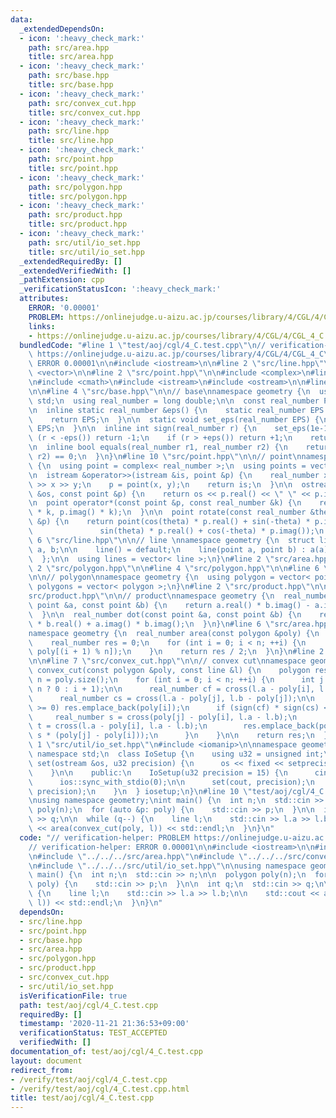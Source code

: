 ```yaml
---
data:
  _extendedDependsOn:
  - icon: ':heavy_check_mark:'
    path: src/area.hpp
    title: src/area.hpp
  - icon: ':heavy_check_mark:'
    path: src/base.hpp
    title: src/base.hpp
  - icon: ':heavy_check_mark:'
    path: src/convex_cut.hpp
    title: src/convex_cut.hpp
  - icon: ':heavy_check_mark:'
    path: src/line.hpp
    title: src/line.hpp
  - icon: ':heavy_check_mark:'
    path: src/point.hpp
    title: src/point.hpp
  - icon: ':heavy_check_mark:'
    path: src/polygon.hpp
    title: src/polygon.hpp
  - icon: ':heavy_check_mark:'
    path: src/product.hpp
    title: src/product.hpp
  - icon: ':heavy_check_mark:'
    path: src/util/io_set.hpp
    title: src/util/io_set.hpp
  _extendedRequiredBy: []
  _extendedVerifiedWith: []
  _pathExtension: cpp
  _verificationStatusIcon: ':heavy_check_mark:'
  attributes:
    ERROR: '0.00001'
    PROBLEM: https://onlinejudge.u-aizu.ac.jp/courses/library/4/CGL/4/CGL_4_C
    links:
    - https://onlinejudge.u-aizu.ac.jp/courses/library/4/CGL/4/CGL_4_C
  bundledCode: "#line 1 \"test/aoj/cgl/4_C.test.cpp\"\n// verification-helper: PROBLEM\
    \ https://onlinejudge.u-aizu.ac.jp/courses/library/4/CGL/4/CGL_4_C\n// verification-helper:\
    \ ERROR 0.00001\n\n#include <iostream>\n\n#line 2 \"src/line.hpp\"\n\n#include\
    \ <vector>\n\n#line 2 \"src/point.hpp\"\n\n#include <complex>\n#line 5 \"src/point.hpp\"\
    \n#include <cmath>\n#include <istream>\n#include <ostream>\n\n#line 2 \"src/base.hpp\"\
    \n\n#line 4 \"src/base.hpp\"\n\n// base\nnamespace geometry {\n  using namespace\
    \ std;\n  using real_number = long double;\n\n  const real_number PI = acos(-1);\n\
    \n  inline static real_number &eps() {\n    static real_number EPS = 1e-10;\n\
    \    return EPS;\n  }\n\n  static void set_eps(real_number EPS) {\n    eps() =\
    \ EPS;\n  }\n\n  inline int sign(real_number r) {\n    set_eps(1e-10);\n    if\
    \ (r < -eps()) return -1;\n    if (r > +eps()) return +1;\n    return 0;\n  }\n\
    \n  inline bool equals(real_number r1, real_number r2) {\n    return sign(r1 -\
    \ r2) == 0;\n  }\n}\n#line 10 \"src/point.hpp\"\n\n// point\nnamespace geometry\
    \ {\n  using point = complex< real_number >;\n  using points = vector< point >;\n\
    \n  istream &operator>>(istream &is, point &p) {\n    real_number x, y;\n    is\
    \ >> x >> y;\n    p = point(x, y);\n    return is;\n  }\n\n  ostream &operator<<(ostream\
    \ &os, const point &p) {\n    return os << p.real() << \" \" << p.imag();\n  }\n\
    \n  point operator*(const point &p, const real_number &k) {\n    return point(p.real()\
    \ * k, p.imag() * k);\n  }\n\n  point rotate(const real_number &theta, const point\
    \ &p) {\n    return point(cos(theta) * p.real() + sin(-theta) * p.imag(),\n  \
    \               sin(theta) * p.real() + cos(-theta) * p.imag());\n  }\n}\n#line\
    \ 6 \"src/line.hpp\"\n\n// line \nnamespace geometry {\n  struct line {\n    point\
    \ a, b;\n\n    line() = default;\n    line(point a, point b) : a(a), b(b) {}\n\
    \  };\n\n  using lines = vector< line >;\n}\n#line 2 \"src/area.hpp\"\n\n#line\
    \ 2 \"src/polygon.hpp\"\n\n#line 4 \"src/polygon.hpp\"\n\n#line 6 \"src/polygon.hpp\"\
    \n\n// polygon\nnamespace geometry {\n  using polygon = vector< point >;\n  using\
    \ polygons = vector< polygon >;\n}\n#line 2 \"src/product.hpp\"\n\n#line 4 \"\
    src/product.hpp\"\n\n// product\nnamespace geometry {\n  real_number cross(const\
    \ point &a, const point &b) {\n    return a.real() * b.imag() - a.imag() * b.real();\n\
    \  }\n\n  real_number dot(const point &a, const point &b) {\n    return a.real()\
    \ * b.real() + a.imag() * b.imag();\n  }\n}\n#line 6 \"src/area.hpp\"\n\n// area\n\
    namespace geometry {\n  real_number area(const polygon &poly) {\n    int n = poly.size();\n\
    \    real_number res = 0;\n    for (int i = 0; i < n; ++i) {\n      res += cross(poly[i],\
    \ poly[(i + 1) % n]);\n    }\n    return res / 2;\n  }\n}\n#line 2 \"src/convex_cut.hpp\"\
    \n\n#line 7 \"src/convex_cut.hpp\"\n\n// convex cut\nnamespace geometry {\n  polygon\
    \ convex_cut(const polygon &poly, const line &l) {\n    polygon res;\n    int\
    \ n = poly.size();\n    for (int i = 0; i < n; ++i) {\n      int j = (i + 1 ==\
    \ n ? 0 : i + 1);\n\n      real_number cf = cross(l.a - poly[i], l.b - poly[i]);\n\
    \      real_number cs = cross(l.a - poly[j], l.b - poly[j]);\n\n      if (sign(cf)\
    \ >= 0) res.emplace_back(poly[i]);\n      if (sign(cf) * sign(cs) < 0) {\n   \
    \     real_number s = cross(poly[j] - poly[i], l.a - l.b);\n        real_number\
    \ t = cross(l.a - poly[i], l.a - l.b);\n        res.emplace_back(poly[i] + t /\
    \ s * (poly[j] - poly[i]));\n      }\n    }\n\n    return res;\n  }\n}\n#line\
    \ 1 \"src/util/io_set.hpp\"\n#include <iomanip>\n\nnamespace geometry {\n  using\
    \ namespace std;\n  class IoSetup {\n    using u32 = unsigned int;\n\n    void\
    \ set(ostream &os, u32 precision) {\n      os << fixed << setprecision(precision);\n\
    \    }\n\n    public:\n    IoSetup(u32 precision = 15) {\n      cin.tie(0);\n\
    \      ios::sync_with_stdio(0);\n\n      set(cout, precision);\n      set(cerr,\
    \ precision);\n    }\n  } iosetup;\n}\n#line 10 \"test/aoj/cgl/4_C.test.cpp\"\n\
    \nusing namespace geometry;\nint main() {\n  int n;\n  std::cin >> n;\n\n  polygon\
    \ poly(n);\n  for (auto &p: poly) {\n    std::cin >> p;\n  }\n\n  int q;\n  std::cin\
    \ >> q;\n\n  while (q--) {\n    line l;\n    std::cin >> l.a >> l.b;\n\n    std::cout\
    \ << area(convex_cut(poly, l)) << std::endl;\n  }\n}\n"
  code: "// verification-helper: PROBLEM https://onlinejudge.u-aizu.ac.jp/courses/library/4/CGL/4/CGL_4_C\n\
    // verification-helper: ERROR 0.00001\n\n#include <iostream>\n\n#include \"../../../src/line.hpp\"\
    \n#include \"../../../src/area.hpp\"\n#include \"../../../src/convex_cut.hpp\"\
    \n#include \"../../../src/util/io_set.hpp\"\n\nusing namespace geometry;\nint\
    \ main() {\n  int n;\n  std::cin >> n;\n\n  polygon poly(n);\n  for (auto &p:\
    \ poly) {\n    std::cin >> p;\n  }\n\n  int q;\n  std::cin >> q;\n\n  while (q--)\
    \ {\n    line l;\n    std::cin >> l.a >> l.b;\n\n    std::cout << area(convex_cut(poly,\
    \ l)) << std::endl;\n  }\n}\n"
  dependsOn:
  - src/line.hpp
  - src/point.hpp
  - src/base.hpp
  - src/area.hpp
  - src/polygon.hpp
  - src/product.hpp
  - src/convex_cut.hpp
  - src/util/io_set.hpp
  isVerificationFile: true
  path: test/aoj/cgl/4_C.test.cpp
  requiredBy: []
  timestamp: '2020-11-21 21:36:53+09:00'
  verificationStatus: TEST_ACCEPTED
  verifiedWith: []
documentation_of: test/aoj/cgl/4_C.test.cpp
layout: document
redirect_from:
- /verify/test/aoj/cgl/4_C.test.cpp
- /verify/test/aoj/cgl/4_C.test.cpp.html
title: test/aoj/cgl/4_C.test.cpp
---
```

